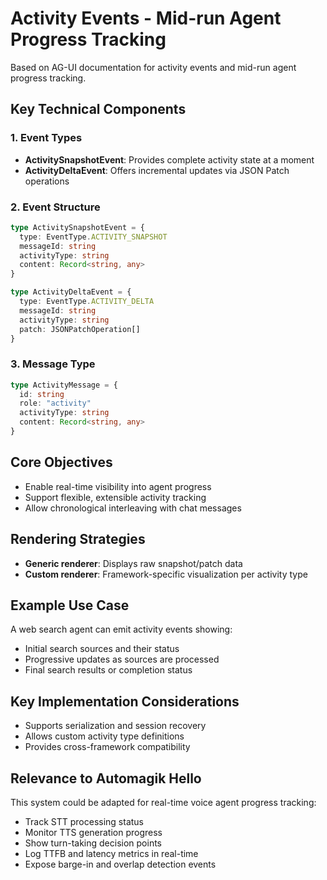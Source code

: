 # Activity Events - Mid-run Agent Progress Tracking

Based on AG-UI documentation for activity events and mid-run agent progress tracking.

## Key Technical Components

### 1. Event Types
- **ActivitySnapshotEvent**: Provides complete activity state at a moment
- **ActivityDeltaEvent**: Offers incremental updates via JSON Patch operations

### 2. Event Structure
```typescript
type ActivitySnapshotEvent = {
  type: EventType.ACTIVITY_SNAPSHOT
  messageId: string
  activityType: string
  content: Record<string, any>
}

type ActivityDeltaEvent = {
  type: EventType.ACTIVITY_DELTA
  messageId: string
  activityType: string
  patch: JSONPatchOperation[]
}
```

### 3. Message Type
```typescript
type ActivityMessage = {
  id: string
  role: "activity"
  activityType: string
  content: Record<string, any>
}
```

## Core Objectives
- Enable real-time visibility into agent progress
- Support flexible, extensible activity tracking
- Allow chronological interleaving with chat messages

## Rendering Strategies
- **Generic renderer**: Displays raw snapshot/patch data
- **Custom renderer**: Framework-specific visualization per activity type

## Example Use Case
A web search agent can emit activity events showing:
- Initial search sources and their status
- Progressive updates as sources are processed
- Final search results or completion status

## Key Implementation Considerations
- Supports serialization and session recovery
- Allows custom activity type definitions
- Provides cross-framework compatibility

## Relevance to Automagik Hello
This system could be adapted for real-time voice agent progress tracking:
- Track STT processing status
- Monitor TTS generation progress
- Show turn-taking decision points
- Log TTFB and latency metrics in real-time
- Expose barge-in and overlap detection events